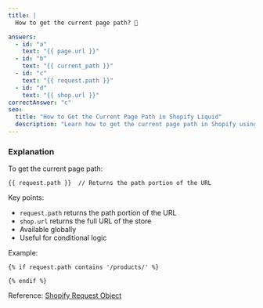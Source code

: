 ```yaml
---
title: |
  How to get the current page path? 🔗

answers:
  - id: "a"
    text: "{{ page.url }}"
  - id: "b"
    text: "{{ current_path }}"
  - id: "c"
    text: "{{ request.path }}"
  - id: "d"
    text: "{{ shop.url }}"
correctAnswer: "c"
seo:
  title: "How to Get the Current Page Path in Shopify Liquid"
  description: "Learn how to get the current page path in Shopify using Liquid code. Understand the difference between request.path and shop.url."
---
```


### Explanation

To get the current page path:

```liquid
{{ request.path }}  // Returns the path portion of the URL
```

Key points:
- `request.path` returns the path portion of the URL
- `shop.url` returns the full URL of the store
- Available globally
- Useful for conditional logic

Example:
```liquid
{% if request.path contains '/products/' %}

{% endif %}
```

Reference: [Shopify Request Object](https://shopify.dev/docs/api/liquid/objects/request) 